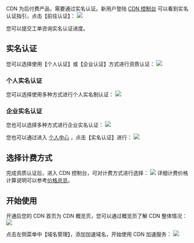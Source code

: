 CDN 为后付费产品，需要通过实名认证。新用户登陆 [CDN 控制台](https://console.qcloud.com/cdn) 可以看到实名认证指引，点击【前往认证】：
![](https://mccdn.qcloud.com/static/img/f3f533ced611121c7cbe90d2117dd4c9/image.jpg)

您可以提交工单咨询实名认证进度。

## 实名认证
您可以选择使用【个人认证】或【企业认证】方式进行资质认证：
![](https://mccdn.qcloud.com/static/img/91fc4b8872a34b4d29b1b3d839d2fc01/image.jpg)

### 个人实名认证
您可以选择使用多种方式进行个人实名制认证：
![](https://mccdn.qcloud.com/static/img/a2be798f2d1d2223e92459d87c0690d5/image.jpg)

### 企业实名认证
您也可以选择多种方式进行企业实名认证：
![](https://mccdn.qcloud.com/static/img/904675155e5a64ce42c0884587f57d8d/image.jpg)

您也可以通过进入 [个人中心](https://console.qcloud.com/developer) ，点击【实名认证】进行：
![](https://mccdn.qcloud.com/static/img/94ba2e042edfedaab33e4e655da3d60d/image.png)


## 选择计费方式
完成资质认证后，进入 CDN 控制台，可对计费方式进行选择：
![](https://mccdn.qcloud.com/static/img/f5d3235f86db2992ad6d01d1e3d07d04/image.png)
详细计费价格计算说明可以参考[价格总览](https://www.qcloud.com/document/product/228/562)。



## 开始使用
开通后您的 CDN 首页为 CDN 概览页，您可以通过概览页了解 CDN 整体情况：
![](https://mc.qcloudimg.com/static/img/32d4023b7f8124dcc013dd94ecd75880/image.png)

点击左侧菜单中【域名管理】，添加加速域名，开始使用 CDN 加速服务：
![](https://mc.qcloudimg.com/static/img/38d9cc8f405327157d16ca54b5c32889/image.png)
